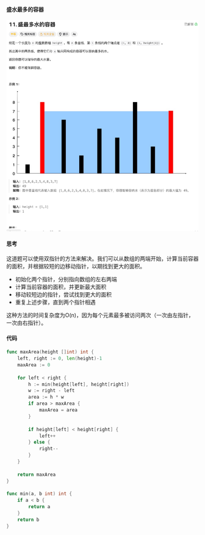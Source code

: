 #### 盛水最多的容器

![盛水最多的容器](../../../images/max_area.png)
#### 思考
这道题可以使用双指针的方法来解决。我们可以从数组的两端开始，计算当前容器的面积，并根据较短的边移动指针，以期找到更大的面积。
- 初始化两个指针，分别指向数组的左右两端
- 计算当前容器的面积，并更新最大面积
- 移动较短边的指针，尝试找到更大的面积
- 重复上述步骤，直到两个指针相遇
 
这种方法的时间复杂度为O(n)，因为每个元素最多被访问两次（一次由左指针，一次由右指针）。

#### 代码
```go
func maxArea(height []int) int {
	left, right := 0, len(height)-1
	maxArea := 0

	for left < right {
		h := min(height[left], height[right])
		w := right - left
		area := h * w
		if area > maxArea {
			maxArea = area
		}

		if height[left] < height[right] {
			left++
		} else {
			right--
		}
	}

	return maxArea
}

func min(a, b int) int {
	if a < b {
		return a
	}
	return b
}
```